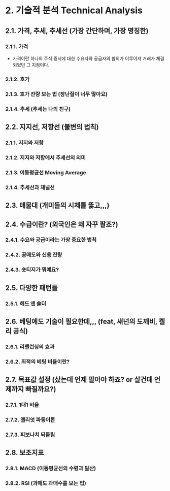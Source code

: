 # 2. 기술적 분석 Technical Analysis
## 2.1. 가격, 추세, 추세선 (가장 간단하며, 가장 명징한)
### 2.1.1. 가격
- 가격이란 하나의 주식 증서에 대한 수요자와 공급자의 합의가 이루어져 거래가 체결되었던 그 지점이다.

### 2.1.2. 호가
### 2.1.3. 호가 잔량 보는 법 (장난질이 너무 많아요)

### 2.1.4. 추세 (추세는 나의 친구)

## 2.2. 지지선, 저항선 (불변의 법칙)

### 2.1.1. 지지와 저항
### 2.1.2. 지지와 저항에서 추세선의 의미
### 2.1.3. 이동평균선 Moving Average

### 2.1.4. 추세선과 채널선

## 2.3. 매물대 (개미들의 시체를 뚫고,,,)

## 2.4. 수급이란? (외국인은 왜 자꾸 팔죠?)

### 2.4.1. 수요와 공급이라는 가장 중요한 법칙
### 2.4.2. 공매도와 신용 잔량
### 2.4.3. 숏티지가 뭐예요?

## 2.5. 다양한 패턴들
### 2.5.1. 헤드 앤 숄더

## 2.6. 베팅에도 기술이 필요한데,,, (feat, 섀넌의 도깨비, 켈리 공식)
### 2.6.1. 리밸런싱의 효과
### 2.6.2. 최적의 베팅 비율이란?

## 2.7. 목표값 설정 (샀는데 언제 팔아야 하죠? or 살건데 언제까지 빠질까요?)
### 2.7.1. 1대1 비율
### 2.7.2. 엘리엇 파동이론
### 2.7.3. 피보나치 되돌림

## 2.8. 보조지표
### 2.8.1. MACD (이동평균선의 수렴과 발산)
### 2.8.2. RSI (과매도 과매수를 보는 법)

